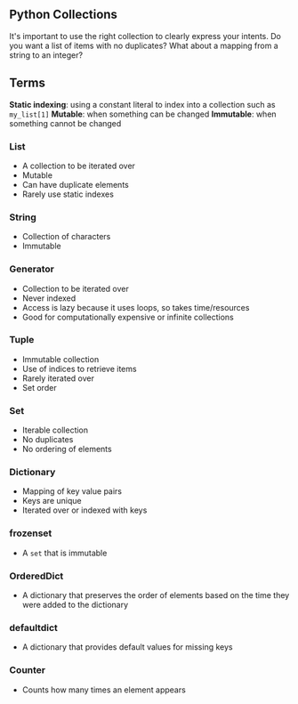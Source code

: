 ## Python Collections

It's important to use the right collection to clearly express your intents.
Do you want a list of items with no duplicates? What about a mapping from 
a string to an integer? 

## Terms

**Static indexing**: using a constant literal to index into a collection such as `my_list[1]`
**Mutable**: when something can be changed
**Immutable**: when something cannot be changed

### List

  * A collection to be iterated over
  * Mutable
  * Can have duplicate elements 
  * Rarely use static indexes

### String

  * Collection of characters
  * Immutable

### Generator

  * Collection to be iterated over
  * Never indexed
  * Access is lazy because it uses loops, so takes time/resources
  * Good for computationally expensive or infinite collections

### Tuple

  * Immutable collection
  * Use of indices to retrieve items 
  * Rarely iterated over
  * Set order

### Set

  * Iterable collection
  * No duplicates
  * No ordering of elements

### Dictionary

  * Mapping of key value pairs
  * Keys are unique
  * Iterated over or indexed with keys

### frozenset

  * A `set` that is immutable

### OrderedDict

  * A dictionary that preserves the order of elements based on the time they were
    added to the dictionary
    
### defaultdict

  * A dictionary that provides default values for missing keys

### Counter

  * Counts how many times an element appears


